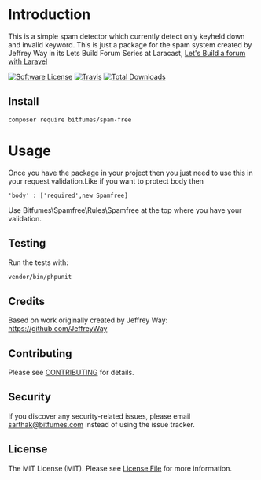 # Introduction

This is a simple spam detector which currently detect only keyheld down and invalid keyword.
This is just a package for the spam system created by Jeffrey Way in its Lets Build Forum Series at Laracast, [Let's Build a forum with Laravel](https://laracasts.com/series/lets-build-a-forum-with-laravel)

[![Software License](https://img.shields.io/badge/license-MIT-brightgreen.svg?style=flat-square)](LICENSE.md)
[![Travis](https://img.shields.io/travis/bitfumes/spam-free.svg?style=flat-square)]()
[![Total Downloads](https://img.shields.io/packagist/dt/bitfumes/spam-free.svg?style=flat-square)](https://packagist.org/packages/bitfumes/spam-free)

## Install

`composer require bitfumes/spam-free`

# Usage

Once you have the package in your project then you just need to use this in your request validation.Like if you want to protect body then

`'body' : ['required',new Spamfree]`

Use Bitfumes\Spamfree\Rules\Spamfree at the top where you have your validation.

## Testing

Run the tests with:

```bash
vendor/bin/phpunit
```

## Credits

Based on work originally created by Jeffrey Way: <https://github.com/JeffreyWay>

## Contributing

Please see [CONTRIBUTING](CONTRIBUTING.md) for details.

## Security

If you discover any security-related issues, please email sarthak@bitfumes.com instead of using the issue tracker.

## License

The MIT License (MIT). Please see [License File](/LICENSE.md) for more information.
